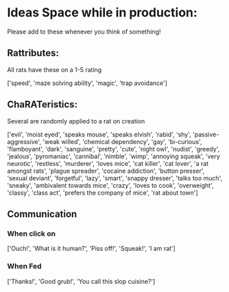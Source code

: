 # Ideas Space while in production:

Please add to these whenever you think of something!

## Rattributes:

All rats have these on a 1-5 rating

['speed', 'maze solving ability', 'magic', 'trap avoidance']

## ChaRATeristics:

Several are randomly applied to a rat on creation

['evil', 'moist eyed', 'speaks mouse', 'speaks elvish', 'rabid', 'shy', 'passive-aggressive', 'weak willed', 'chemical dependency', 'gay', 'bi-curious', 'flamboyant', 'dark', 'sanguine', 'pretty', 'cute', 'night owl', 'nudist', 'greedy', 'jealous', 'pyromaniac', 'cannibal', 'nimble', 'wimp', 'annoying squeak', 'very neurotic', 'restless', 'murderer', 'loves mice', 'cat killer', 'cat lover', 'a rat amongst rats', 'plague spreader', 'cocaine addiction', 'button presser', 'sexual deviant', 'forgetful', 'lazy', 'smart', 'snappy dresser', 'talks too much', 'sneaky', 'ambivalent towards mice', 'crazy', 'loves to cook', 'overweight', 'classy', 'class act', 'prefers the company of mice', 'rat about town']

## Communication

### When click on

['Ouch!', 'What is it human?', 'Piss off!', 'Squeak!', 'I am rat']

### When Fed

['Thanks!', 'Good grub!', 'You call this slop cuisine?']




